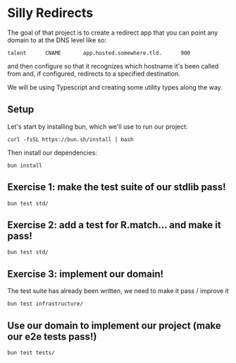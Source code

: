 # Silly Redirects

The goal of that project is to create a redirect app that you can point any domain to at the DNS level like so:

```
talent      CNAME       app.hosted.somewhere.tld.      900 
```

and then configure so that it recognizes which hostname it's been called from and, if configured, redirects to a specified destination.

We will be using Typescript and creating some utility types along the way.

## Setup

Let's start by installing bun, which we'll use to run our project: 

```
curl -fsSL https://bun.sh/install | bash
```

Then install our dependencies:

```
bun install
```

## Exercise 1: make the test suite of our stdlib pass!

```
bun test std/
```

## Exercise 2: add a test for R.match... and make it pass!

```
bun test std/
```

## Exercise 3: implement our domain!

The test suite has already been written, we need to make it pass / improve it

```
bun test infrastructure/
```

## Use our domain to implement our project (make our e2e tests pass!)

```
bun test tests/
```